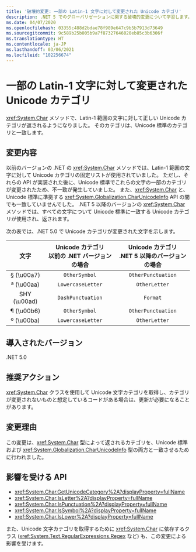 ```yaml
---
title: '破壊的変更: 一部の Latin-1 文字に対して変更された Unicode カテゴリ'
description: .NET 5 でのグローバリゼーションに関する破壊的変更について学習します。Char メソッドで、Latin-1 範囲の文字に対して正しい Unicode カテゴリが返されるようになりました。
ms.date: 04/07/2020
ms.openlocfilehash: 03355c488d2bdae78f989e647c9b5b7913d73649
ms.sourcegitcommit: 9c589b25b005b9a7f87327646020eb85c3b6306f
ms.translationtype: HT
ms.contentlocale: ja-JP
ms.lasthandoff: 03/06/2021
ms.locfileid: "102256674"
---
```

# <a name="unicode-category-changed-for-some-latin-1-characters"></a>一部の Latin-1 文字に対して変更された Unicode カテゴリ

<xref:System.Char> メソッドで、Latin-1 範囲の文字に対して正しい Unicode カテゴリが返されるようになりました。 そのカテゴリは、Unicode 標準のカテゴリと一致します。

## <a name="change-description"></a>変更内容

以前のバージョンの .NET の <xref:System.Char> メソッドでは、Latin-1 範囲の文字に対して Unicode カテゴリの固定リストが使用されていました。 ただし、それらの API が実装された後に、Unicode 標準でこれらの文字の一部のカテゴリが変更されたため、不一致が発生していました。 また、<xref:System.Char> と、Unicode 標準に準拠する <xref:System.Globalization.CharUnicodeInfo> API の間でも一致していませんでした。 .NET 5 以降のバージョンの <xref:System.Char> メソッドでは、すべての文字について Unicode 標準に一致する Unicode カテゴリが使用され、返されます。

次の表では、.NET 5.0 で Unicode カテゴリが変更された文字を示します。

| 文字    | Unicode カテゴリ<br>以前の .NET バージョンの場合 | Unicode カテゴリ<br>.NET 5 以降のバージョンの場合 |
|:------------:|:---------------------------------------------:|:--------------------------------------------------:|
| § (\u00a7)   | `OtherSymbol`                                 | `OtherPunctuation`                                 |
| ª (\u00aa)   | `LowercaseLetter`                             | `OtherLetter`                                      |
| SHY (\u00ad) | `DashPunctuation`                             | `Format`                                           |
| ¶ (\u00b6)   | `OtherSymbol`                                 | `OtherPunctuation`                                 |
| º (\u00ba)   | `LowercaseLetter`                             | `OtherLetter`                                      |

## <a name="version-introduced"></a>導入されたバージョン

.NET 5.0

## <a name="recommended-action"></a>推奨アクション

<xref:System.Char> クラスを使用して Unicode 文字カテゴリを取得し、カテゴリが変更されないものと想定しているコードがある場合は、更新が必要になることがあります。

## <a name="reason-for-change"></a>変更理由

この変更は、<xref:System.Char> 型によって返されるカテゴリを、Unicode 標準および <xref:System.Globalization.CharUnicodeInfo> 型の両方と一致させるために行われました。

## <a name="affected-apis"></a>影響を受ける API

- <xref:System.Char.GetUnicodeCategory%2A?displayProperty=fullName>
- <xref:System.Char.IsLetter%2A?displayProperty=fullName>
- <xref:System.Char.IsPunctuation%2A?displayProperty=fullName>
- <xref:System.Char.IsSymbol%2A?displayProperty=fullName>
- <xref:System.Char.IsLower%2A?displayProperty=fullName>

また、Unicode 文字カテゴリを取得するために <xref:System.Char> に依存するクラス (<xref:System.Text.RegularExpressions.Regex> など) も、この変更による影響を受けます。

<!--

### Affected APIs

- `Overload:System.Char.GetUnicodeCategory`
- `Overload:System.Char.IsLetter`
- `Overload:System.Char.IsPunctuation`
- `Overload:System.Char.IsSymbol`
- `Overload:System.Char.IsLower`

### Category

- Core .NET libraries
- Globalization
-
-->

